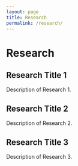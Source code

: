 ```yaml
---
layout: page
title: Research
permalink: /research/
---
```


# Research

## Research Title 1
Description of Research 1.

## Research Title 2
Description of Research 2.

## Research Title 3
Description of Research 3.
